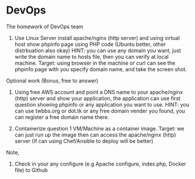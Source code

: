 # DevOps
The homework of DevOps team

1. Use Linux Server install apache/nginx (http server) and using virtual host show phpinfo page using PHP code (Ubuntu better, other distrbuation also okay) HINT: you can use any domain you want, just write the domain name to hosts file, then you can verify at local machine. Target: using browser in the machine or curl can see the phpinfo page with you specify domain name, and take the screen shot. 

Optional work (Bonus, free to answer)

1. Using free AWS account and point a DNS name to your apache/nginx (http) server and show your application, the application can use first question showing phpinfo or any application you want to use. HINT: you can use twbbs.org or dot.tk or any free domain vender you found, you can register a free domain name there.

2. Containerize question 1 VM/Machine as a container image. Target: we can just run up the image then can access the apache/nginx (http) server (If can using Chef/Ansible to deploy will be better)

Note,
1. Check in your any configure (e.g Apache configure, index.php, Docker file) to Github
